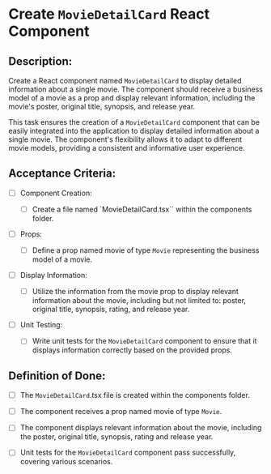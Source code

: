 # Create `MovieDetailCard` React Component

## Description:

Create a React component named `MovieDetailCard` to display detailed information about a single movie. The component should receive a business model of a movie as a prop and display relevant information, including the movie\'s poster, original title, synopsis, and release year.

This task ensures the creation of a `MovieDetailCard` component that can be easily integrated into the application to display detailed information about a single movie. The component\'s flexibility allows it to adapt to different movie models, providing a consistent and informative user experience.

## Acceptance Criteria:

- [ ] Component Creation:

    - [ ] Create a file named `MovieDetailCard.tsx`` within the components folder.

- [ ] Props:

    - [ ] Define a prop named movie of type `Movie` representing the business model of a movie.

- [ ] Display Information:

    - [ ] Utilize the information from the movie prop to display relevant information about the movie, including but not limited to: poster, original title, synopsis, rating, and release year.

- [ ] Unit Testing:

    - [ ] Write unit tests for the `MovieDetailCard` component to ensure that it displays information correctly based on the provided props.

## Definition of Done:

- [ ] The `MovieDetailCard`.tsx file is created within the components folder.

- [ ] The component receives a prop named movie of type `Movie`.

- [ ] The component displays relevant information about the movie, including the poster, original title, synopsis, rating and release year.

- [ ] Unit tests for the `MovieDetailCard` component pass successfully, covering various scenarios.
